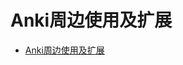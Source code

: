 # Anki周边使用及扩展

<!--ts-->
* [Anki周边使用及扩展](#anki周边使用及扩展)

<!-- Created by https://github.com/ekalinin/github-markdown-toc -->
<!-- Added by: kuanhsiaokuo, at: Sat Jun 25 13:04:30 CST 2022 -->

<!--te-->

